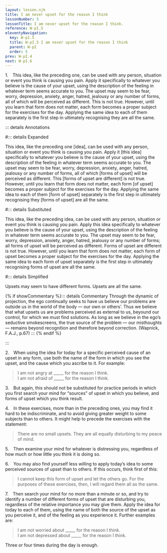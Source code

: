 ```yaml
---
layout: lesson.njk
title: I am never upset for the reason I think
lessonNumber: 5
lessonTitle: I am never upset for the reason I think.
reference: W-pI.5
eleventyNavigation:
  key: W-pI.5
  title: W-pI.5 I am never upset for the reason I think
  parent: W-pI
  order: 5
prev: W-pI.4
next: W-pI.6
---
```


1. This idea, like the preceding one, can be used with any person, situation or event you think is causing you pain. 
Apply it specifically to whatever you believe is the cause of your upset, using the description of the feeling in whatever term seems accurate to you. 
The upset may seem to be fear, worry, depression, anxiety, anger, hatred, jealousy or any number of forms, all of which will be perceived as different. 
This is not true. 
However, until you learn that form does not matter, each form becomes a proper subject for the exercises for the day. 
Applying the same idea to each of them separately is the first step in ultimately recognising they are all the same.

::: details Annotations

#::: details Expanded

This idea, like the preceding one [idea], can be used with any person, situation or event you think is causing you pain. 
Apply it [this idea] specifically to whatever you believe is the cause of your upset, using the description of the feeling in whatever term seems accurate to you. 
The upset may seem to be fear, worry, depression, anxiety, anger, hatred, jealousy or any number of forms, all of which [forms of upset] will be perceived as different. This [forms of upset are different] is not true. 
However, until you learn that form does not matter, each form [of upset] becomes a proper subject for the exercises for the day. 
Applying the same idea to each of them [form of upset] separately is the first step in ultimately recognising they [forms of upset] are all the same.

#::: details Substituted

This idea, like the preceding idea, can be used with any person, situation or event you think is causing you pain. 
Apply this idea specifically to whatever you believe is the cause of your upset, using the description of the feeling in whatever term seems accurate to you. 
The upset may seem to be fear, worry, depression, anxiety, anger, hatred, jealousy or any number of forms; all forms of upset will be perceived as different. 
Forms of upset are different is not true. 
However, until you learn that form does not matter, each form of upset becomes a proper subject for the exercises for the day. 
Applying the same idea to each form of upset separately is the first step in ultimately recognising forms of upset are all the same.

#::: details Simplified

Upsets may seem to have different forms. 
Upsets are all the same.

{% if showCommentary %}::: details Commentary
Through the dynamic of projection, the ego continually seeks to have us believe our problems are outside us in the world of the body — our own or others’. Thus we believe that what upsets us are problems perceived as external to us, beyound our control, for which we must find solutions. As long as we believe in the ego’s seductive smokescreens, the true source of the problem — our misthoughts — remains beyond recognition and therefore beyond correction. (Wapnick, F.A.J., p.67)
::: {% endif %}

:::

2. When using the idea for today for a specific perceived cause of an upset in any form, use both the name of the form in which you see the upset, and the cause which you ascribe to it. For example:

>I am not angry at _____ for the reason I think.  
I am not afraid of _____ for the reason I think.

3. But again, this should not be substituted for practice periods in which you first search your mind for “sources” of upset in which you believe, and forms of upset which you think result.

4. In these exercises, more than in the preceding ones, you may find it hard to be indiscriminate, and to avoid giving greater weight to some subjects than to others. 
It might help to precede the exercises with the statement:

>There are no small upsets. 
They are all equally disturbing to my peace of mind.

5. Then examine your mind for whatever is distressing you, regardless of how much or how little you think it is doing so.

6. You may also find yourself less willing to apply today’s idea to some perceived sources of upset than to others. 
If this occurs, think first of this:

>I cannot keep this form of upset and let the others go. 
For the purposes of these exercises, then, I will regard them all as the same.

7. Then search your mind for no more than a minute or so, and try to identify a number of different forms of upset that are disturbing you, regardless of the relative importance you may give them. 
Apply the idea for today to each of them, using the name of both the source of the upset as you perceive it, and of the feeling as you experience it. 
Further examples are:

>I am not worried about _____ for the reason I think.  
I am not depressed about _____ for the reason I think.

Three or four times during the day is enough.
